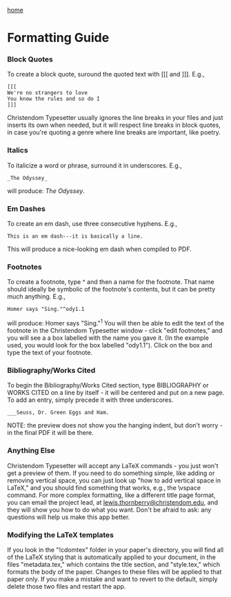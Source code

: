 [home](/README.md)
# Formatting Guide
### Block Quotes
To create a block quote, suround the quoted text with \[\[\[ and \]\]\]. E.g.,
```
[[[ 
We're no strangers to love  
You know the rules and so do I
]]]
```
Christendom Typesetter usually ignores the line breaks in your files and just inserts
its own when needed, but it will respect line breaks in block quotes,
in case you're quoting a genre where line breaks are important, like poetry.
### Italics
To italicize a word or phrase, surround it in underscores. E.g., 
```
_The Odyssey_
```
will produce: _The Odyssey_.
### Em Dashes
To create an em dash, use three
consecutive hyphens. E.g.,
```
This is an em dash---it is basically a line.
```
This will produce a nice-looking em dash
when compiled to PDF.
### Footnotes
To create a footnote, type ^ and then a name for the footnote.
That name should ideally be symbolic of the footnote's contents, 
but it can be pretty much anything. E.g., 
```
Homer says "Sing."^ody1.1
```
will produce: Homer says "Sing."<sup>1</sup>
You will then be able to edit the text of the footnote in the
Christendom Typesetter window -
click "edit footnotes," and you will see
a a box labelled with the name you gave it.
(In the example used, you would look for the box labelled "ody1.1").
Click on the box and type the text of
your footnote.
### Bibliography/Works Cited
To begin the Bibliography/Works Cited section,
type BIBLIOGRAPHY or WORKS CITED on a line by itself -
it will be centered and put on a new page. To add an entry,
simply precede it with three underscores. 
```
___Seuss, Dr. Green Eggs and Ham.
```
NOTE: the preview does not show you the hanging indent, but don't worry -
in the final PDF it will be there.
### Anything Else
Christendom Typesetter will accept any LaTeX commands - you just won't get a preview of them.
If you need to do something simple, like adding or removing vertical space,
you can just look up "how to add vertical space in LaTeX,"
and you should find something that works, e.g., the \vspace command.
For more complex formatting, like a different title page format,
you can email the project lead,
at lewis.thornberry@christendom.edu, and they will show you how to do what you want.
Don't be afraid to ask: any questions
will help us make this app better.
### Modifying the LaTeX templates
If you look in the "!cdomtex" folder in your paper's directory, 
you will find all of the LaTeX styling that is automatically applied 
to your document, in the files "metadata.tex," which contains the title
section, and "style.tex," which formats the body of the paper. Changes
to these files will be applied to that paper only. If you make a mistake
and want to revert to the default, simply delete those two files and restart the app.
